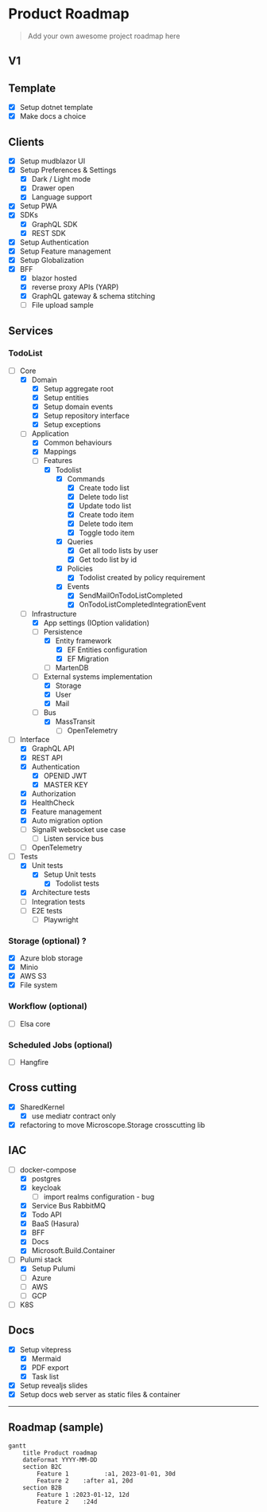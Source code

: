 # Product Roadmap

> Add your own awesome project roadmap here

## V1
## Template

- [x] Setup dotnet template
- [x] Make docs a choice

## Clients
- [x] Setup mudblazor UI
- [x] Setup Preferences & Settings
    - [x] Dark / Light mode
    - [x] Drawer open
    - [x] Language support
- [x] Setup PWA
- [x] SDKs
  - [x] GraphQL SDK
  - [x] REST SDK
- [x] Setup Authentication
- [x] Setup Feature management
- [x] Setup Globalization
- [x] BFF
    - [x] blazor hosted
    - [x] reverse proxy APIs (YARP)
    - [x] GraphQL gateway & schema stitching
    - [ ] File upload sample

## Services
### TodoList 
- [ ] Core
    - [x] Domain 
      - [x] Setup aggregate root
      - [x] Setup entities
      - [x] Setup domain events
      - [x] Setup repository interface
      - [x] Setup exceptions
    - [ ] Application
        - [x] Common behaviours
        - [x] Mappings
        - [ ] Features
            - [x] Todolist
                - [x] Commands
                  - [x] Create todo list
                  - [x] Delete todo list
                  - [x] Update todo list
                  - [x] Create todo item
                  - [x] Delete todo item
                  - [x] Toggle todo item
                - [x] Queries
                  - [x] Get all todo lists by user
                  - [x] Get todo list by id
                - [x] Policies
                  - [x] Todolist created by policy requirement
                - [x] Events
                  - [x] SendMailOnTodoListCompleted
                  - [x] OnTodoListCompletedIntegrationEvent
  - [ ] Infrastructure
    - [x] App settings (IOption validation)
    - [ ] Persistence
         - [x] Entity framework
           - [x] EF Entities configuration
           - [x] EF Migration
         - [ ] MartenDB
    - [ ] External systems implementation
        - [x] Storage
        - [x] User
        - [x] Mail
    - [ ] Bus
        - [x] MassTransit
          - [ ] OpenTelemetry
- [ ] Interface
    - [x] GraphQL API
    - [x] REST API
    - [x] Authentication
        - [x] OPENID JWT
        - [x] MASTER KEY
    - [x] Authorization
    - [x] HealthCheck
    - [x] Feature management
    - [x] Auto migration option
    - [ ] SignalR websocket use case
      - [ ] Listen service bus
    - [ ] OpenTelemetry
- [ ] Tests
    - [x] Unit tests
        - [x] Setup Unit tests
            - [x] Todolist tests
    - [x] Architecture tests
    - [ ] Integration tests
    - [ ] E2E tests
      - [ ] Playwright

### Storage (optional) ?
- [x] Azure blob storage
- [x] Minio
- [x] AWS S3
- [x] File system

###  Workflow (optional)
- [ ] Elsa core

###  Scheduled Jobs (optional)
- [ ] Hangfire

## Cross cutting 
- [x] SharedKernel
    - [x] use mediatr contract only
- [x] refactoring to move Microscope.Storage crosscutting lib

## IAC
- [ ] docker-compose
    - [x] postgres
    - [x] keycloak
      - [ ] import realms configuration - bug
    - [x] Service Bus RabbitMQ
    - [x] Todo API
    - [x] BaaS (Hasura)
    - [x] BFF
    - [x] Docs
    - [x] Microsoft.Build.Container
- [ ] Pulumi stack
  - [x] Setup Pulumi 
  - [ ] Azure
  - [ ] AWS
  - [ ] GCP
- [ ] K8S

## Docs
- [x] Setup vitepress
  - [x] Mermaid
  - [x] PDF export
  - [x] Task list
- [x] Setup revealjs slides
- [x] Setup docs web server as static files & container

-------------------------
## Roadmap (sample)
```mermaid
gantt
    title Product roadmap
    dateFormat YYYY-MM-DD
    section B2C
        Feature 1          :a1, 2023-01-01, 30d
        Feature 2    :after a1, 20d
    section B2B
        Feature 1 :2023-01-12, 12d
        Feature 2    :24d
```
